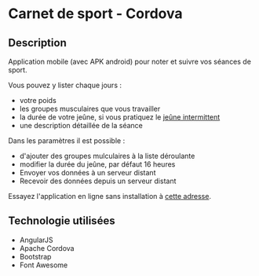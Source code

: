Carnet de sport - Cordova
=========================

## Description

Application mobile (avec APK android) pour noter et suivre vos séances de sport.

Vous pouvez y lister chaque jours :
- votre poids
- les groupes musculaires que vous travailler
- la durée de votre jeûne, si vous pratiquez le [jeûne intermittent](https://fr.wikipedia.org/wiki/Je%C3%BBne_intermittent#:~:text=Un%20article%20de%20Wikip%C3%A9dia%2C%20l,des%20p%C3%A9riodes%20d'alimentation%20normale.)
- une description détaillée de la séance

Dans les paramètres il est possible :
- d'ajouter des groupes mulculaires à la liste déroulante
- modifier la durée du jeûne, par défaut 16 heures
- Envoyer vos données à un serveur distant
- Recevoir des données depuis un serveur distant

Essayez l'application en ligne sans installation à [cette adresse](https://www.apkonline.net/runapk/start-androidapk.html?app=android_blank&apk=%2Fvar%2Fwww%2Fhtml%2Fweboffice%2Fmydata%2F1002220%2FNewDocuments%2F%2FCarnet_de_sport_10.apk).

## Technologie utilisées
- AngularJS
- Apache Cordova
- Bootstrap
- Font Awesome